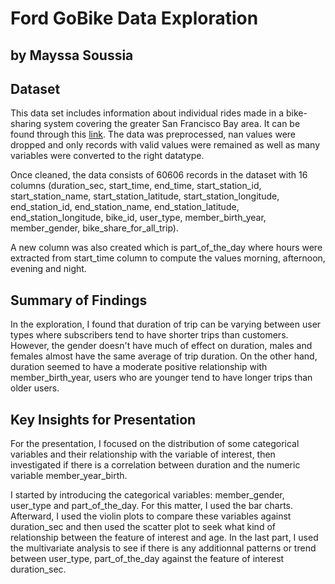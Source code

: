 # Ford GoBike Data Exploration
## by Mayssa Soussia


## Dataset

This data set includes information about individual rides made in a bike-sharing system covering the greater San Francisco Bay area. It can be found through this [link](https://www.kaggle.com/datasets/ahmedmohameddawoud/ford-gobike-system-data).
The data was preprocessed, nan values were dropped and only records with valid values were remained as well as many variables were converted to the right datatype. 


Once cleaned, the data consists of 60606 records in the dataset with 16 columns (duration_sec, start_time, end_time, start_station_id, start_station_name, start_station_latitude, start_station_longitude, end_station_id, end_station_name, end_station_latitude, end_station_longitude, bike_id, user_type, member_birth_year, member_gender, bike_share_for_all_trip).

A new column was also created which is part_of_the_day where hours were extracted from start_time column to compute the values morning, afternoon, evening and night. 


## Summary of Findings

In the exploration, I found that duration of trip can be varying between user types where subscribers tend to have shorter trips than customers. However, the gender doesn't have much of effect on duration, males and females almost have the same average of trip duration. On the other hand, duration seemed to have a moderate positive relationship with member_birth_year, users who are younger tend to have longer trips than older users.  


## Key Insights for Presentation

For the presentation, I focused on the distribution of some categorical 
variables and their relationship with the variable of interest, then 
investigated if there is a correlation between duration and the numeric 
variable member_year_birth. 

I started by introducing the categorical variables: member_gender, user_type and 
part_of_the_day. For this matter, I used the bar charts. Afterward, I used the violin 
plots to compare these variables against duration_sec and then used the scatter plot to 
seek what kind of relationship between the feature of interest and age. 
In the last part, I used the multivariate analysis to see if there is any additionnal 
patterns or trend between user_type, part_of_the_day against the feature of interest
duration_sec. 
